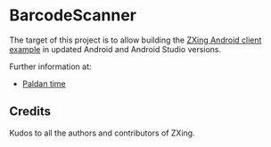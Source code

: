 # BarcodeScanner
The target of this project is to allow building the [ZXing Android client example](https://github.com/zxing/zxing) in updated Android and Android Studio versions.

Further information at:

- [Paldan time](https://paldan.altervista.org/)

## Credits 

Kudos to all the authors and contributors of ZXing.
